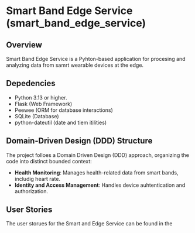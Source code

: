 # Smart Band Edge Service (smart_band_edge_service)

## Overview

Smart Band Edge Service is a Pyhton-based application for procesing and analyzing data from samrt wearable devices at the edge.

## Depedencies 
- Python 3.13 or higher.
- Flask (Web Framework)
- Peewee (ORM for database interactions)
- SQLite (Database)
- python-dateutil (date and tiem itilities)

## Domain-Driven Design (DDD) Structure
The project folloes a Domain Driven Design (DDD) approach, organizing the code into distinct bounded context:

- **Health Monitoring**: Manages health-related data from smart bands, includig heart rate.
- **Identity and Access Management**: Handles device auhtentication and authorization.

## User Stories 
The user storues for the Smart and Edge Service can be found in the 